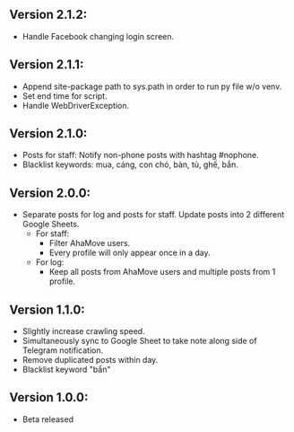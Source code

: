 ## Version 2.1.2:
- Handle Facebook changing login screen.

## Version 2.1.1:
- Append site-package path to sys.path in order to run py file w/o venv.
- Set end time for script.
- Handle WebDriverException.

## Version 2.1.0:
- Posts for staff: Notify non-phone posts with hashtag #nophone.
- Blacklist keywords: mua, cáng, con chó, bàn, tủ, ghế, bắn.

## Version 2.0.0:
- Separate posts for log and posts for staff. Update posts into 2 different Google Sheets.
    - For staff:
        - Filter AhaMove users.
        - Every profile will only appear once in a day.
    - For log:
        - Keep all posts from AhaMove users and multiple posts from 1 profile.

## Version 1.1.0:
- Slightly increase crawling speed.
- Simultaneously sync to Google Sheet to take note along side of Telegram notification.
- Remove duplicated posts within day.
- Blacklist keyword "bắn"

## Version 1.0.0:
- Beta released